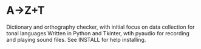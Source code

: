 # A→Z+T
Dictionary and orthography checker, with initial focus on data collection for tonal languages
Written in Python and Tkinter, wtih pyaudio for recording and playing sound files.
See INSTALL for help installing.
